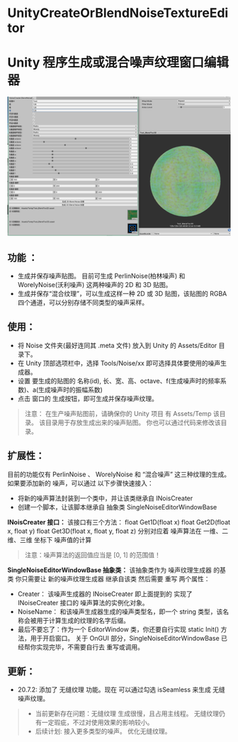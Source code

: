 # UnityCreateOrBlendNoiseTextureEditor
# Unity 程序生成或混合噪声纹理窗口编辑器
![Alet text](https://github.com/WhitePetal/UnityCreateOrBlendNoiseTextureEditor/blob/master/1.png)
## 功能 ：
* 生成并保存噪声贴图。 目前可生成 PerlinNoise(柏林噪声) 和 WorelyNoise(沃利噪声) 这两种噪声的 2D 和 3D 贴图。
* 生成并保存“混合纹理”，可以生成这样一种 2D 或 3D 贴图，该贴图的 RGBA 四个通道，可以分别存储不同类型的噪声采样。

## 使用：

* 将 Noise 文件夹(最好连同其 .meta 文件) 放入到 Unity 的 Assets/Editor 目录下。
* 在 Unity 顶部选项栏中，选择 Tools/Noise/xx 即可选择具体要使用的噪声生成器。
* 设置 要生成的贴图的 名称(id), 长、宽、高、octave、f(生成噪声时的频率系数)、a(生成噪声时的振幅系数)
* 点击 窗口的 生成按钮，即可生成并保存噪声纹理。
>注意：
>在生产噪声贴图前，请确保你的 Unity 项目 有 Assets/Temp 该目录。 该目录用于存放生成出来的噪声贴图。 你也可以通过代码来修改该目录。

## 扩展性：
目前的功能仅有 PerlinNoise 、 WorelyNoise 和 “混合噪声” 这三种纹理的生成。
如果要添加新的 噪声，可以通过 以下步骤快速接入：

* 将新的噪声算法封装到一个类中，并让该类继承自 INoisCreater
* 创建一个脚本，让该脚本继承自 抽象类 SingleNoiseEditorWindowBase 

**INoisCreater 接口：**
 该接口有三个方法：
 float Get1D(float x)
 float Get2D(float x, float y)
 float Get3D(float x, float y, float z)
 分别对应着 噪声算法在 一维、二维、三维 坐标下 噪声值的计算
 >注意：噪声算法的返回值应当是 [0, 1] 的范围值！
 
**SingleNoiseEditorWindowBase 抽象类：**
 该抽象类作为 噪声纹理生成器 的基类
 你只需要让 新的噪声纹理生成器 继承自该类
 然后需要 重写 两个属性：
 * Creater： 该噪声生成器的 INoiseCreater 即上面提到的 实现了 INoiseCreater 接口的 噪声算法的实例化对象。
 * NoiseName： 和该噪声生成器生成的噪声类型名，即一个 string 类型，该名称会被用于计算生成的纹理的名字后缀。
 * 最后不要忘了：作为一个 EditorWindow 类，你还要自行实现 static Init() 方法，用于开启窗口。
 关于 OnGUI 部分，SingleNoiseEditorWindowBase 已经帮你实现完毕，不需要自行去 重写或调用。
 
 ## 更新：
 * 20.7.2: 添加了 无缝纹理 功能。现在 可以通过勾选 isSeamless 来生成 无缝噪声纹理。
 > * 当前更新存在问题：无缝纹理 生成很慢，且占用主线程。  无缝纹理仍有一定瑕疵，不过对使用效果的影响较小。
 > * 后续计划: 接入更多类型的噪声。 优化无缝纹理。
